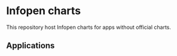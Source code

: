 # Infopen charts

This repository host Infopen charts for apps without official charts.

## Applications
